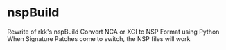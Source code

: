 # nspBuild
Rewrite of rkk's nspBuild
Convert NCA or XCI to NSP Format using Python
When Signature Patches come to switch, the NSP files will work
